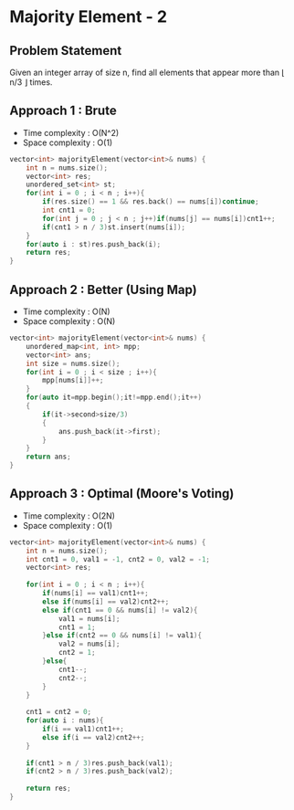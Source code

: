 # Majority Element - 2

## Problem Statement

Given an integer array of size n, find all elements that appear more than ⌊ n/3 ⌋ times.

## Approach 1 : Brute 

- Time complexity : O(N^2) 
- Space complexity : O(1)

```cpp
vector<int> majorityElement(vector<int>& nums) {
    int n = nums.size();
    vector<int> res;
    unordered_set<int> st;
    for(int i = 0 ; i < n ; i++){
        if(res.size() == 1 && res.back() == nums[i])continue;
        int cnt1 = 0;
        for(int j = 0 ; j < n ; j++)if(nums[j] == nums[i])cnt1++;
        if(cnt1 > n / 3)st.insert(nums[i]);
    }
    for(auto i : st)res.push_back(i);
    return res;
}
```

## Approach 2 : Better (Using Map)

- Time complexity : O(N) 
- Space complexity : O(N)

```cpp
vector<int> majorityElement(vector<int>& nums) {
    unordered_map<int, int> mpp;
    vector<int> ans;
    int size = nums.size();
    for(int i = 0 ; i < size ; i++){
        mpp[nums[i]]++;
    }
    for(auto it=mpp.begin();it!=mpp.end();it++)
    {
        if(it->second>size/3)
        {
            ans.push_back(it->first);
        }
    }
    return ans;
}
```

## Approach 3 : Optimal (Moore's Voting)

- Time complexity : O(2N) 
- Space complexity : O(1)

```cpp
vector<int> majorityElement(vector<int>& nums) {
    int n = nums.size();
    int cnt1 = 0, val1 = -1, cnt2 = 0, val2 = -1;
    vector<int> res;
    
    for(int i = 0 ; i < n ; i++){
        if(nums[i] == val1)cnt1++;
        else if(nums[i] == val2)cnt2++;
        else if(cnt1 == 0 && nums[i] != val2){
            val1 = nums[i];
            cnt1 = 1;
        }else if(cnt2 == 0 && nums[i] != val1){
            val2 = nums[i];
            cnt2 = 1;
        }else{
            cnt1--;
            cnt2--;
        }
    }
    
    cnt1 = cnt2 = 0;
    for(auto i : nums){
        if(i == val1)cnt1++;
        else if(i == val2)cnt2++;
    }
    
    if(cnt1 > n / 3)res.push_back(val1);
    if(cnt2 > n / 3)res.push_back(val2);
    
    return res;
}
```



